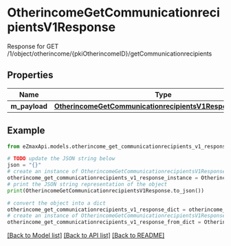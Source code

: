 # OtherincomeGetCommunicationrecipientsV1Response

Response for GET /1/object/otherincome/{pkiOtherincomeID}/getCommunicationrecipients

## Properties

Name | Type | Description | Notes
------------ | ------------- | ------------- | -------------
**m_payload** | [**OtherincomeGetCommunicationrecipientsV1ResponseMPayload**](OtherincomeGetCommunicationrecipientsV1ResponseMPayload.md) |  | 

## Example

```python
from eZmaxApi.models.otherincome_get_communicationrecipients_v1_response import OtherincomeGetCommunicationrecipientsV1Response

# TODO update the JSON string below
json = "{}"
# create an instance of OtherincomeGetCommunicationrecipientsV1Response from a JSON string
otherincome_get_communicationrecipients_v1_response_instance = OtherincomeGetCommunicationrecipientsV1Response.from_json(json)
# print the JSON string representation of the object
print(OtherincomeGetCommunicationrecipientsV1Response.to_json())

# convert the object into a dict
otherincome_get_communicationrecipients_v1_response_dict = otherincome_get_communicationrecipients_v1_response_instance.to_dict()
# create an instance of OtherincomeGetCommunicationrecipientsV1Response from a dict
otherincome_get_communicationrecipients_v1_response_from_dict = OtherincomeGetCommunicationrecipientsV1Response.from_dict(otherincome_get_communicationrecipients_v1_response_dict)
```
[[Back to Model list]](../README.md#documentation-for-models) [[Back to API list]](../README.md#documentation-for-api-endpoints) [[Back to README]](../README.md)



